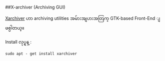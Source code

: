 ##X-archiver (Archiving GUI)

[Xarchiver](http://xarchiver.sourceforge.net/) ဟာ archiving utilities အမ်ားအျပားအတြက္ GTK-based Front-End ျဖစ္ပါတယ္။

Install လုပ္ရန္ :

	sudo apt - get install xarchiver

